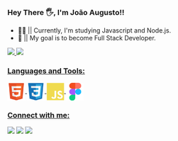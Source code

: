 ### Hey There 🖐️, I'm João Augusto!!
- 👨‍💻 || Currently, I'm studying Javascript and Node.js.
- 🎯 || My goal is to become Full Stack Developer.

<div align="left">
  <a href="https://github.com/augustodevjs">
  <img height="180em" src="https://github-readme-stats.vercel.app/api?username=augustodevjs&show_icons=true&theme=github_dark&include_all_commits=true&count_private=true"/>
    <img height="180em" src="https://github-readme-stats.vercel.app/api/top-langs/?username=augustodevjs&layout=compact&langs_count=7&theme=github_dark"/>
</div>
  
  ### Languages and Tools:
<div style="display: inline_block">
  <img align="center" alt="augusto-HTML" height="40" width="40" src="https://raw.githubusercontent.com/devicons/devicon/master/icons/html5/html5-original.svg">
  <img align="center" alt="augusto-CSS" height="40" width="40" src="https://raw.githubusercontent.com/devicons/devicon/master/icons/css3/css3-original.svg">
  <img align="center" alt="augusto-Js" height="40" width="40" src="https://raw.githubusercontent.com/devicons/devicon/master/icons/javascript/javascript-plain.svg">
  <img align="center" alt="augusto-Figma" height="40" width="40" src="https://raw.githubusercontent.com/devicons/devicon/master/icons/figma/figma-original.svg">
</div>
  
   ### Connect with me:

 <div> 
  <a href="https://www.instagram.com/joao_augusto_001/" target="_blank"><img src="https://img.shields.io/badge/-Instagram-%23E4405F?style=for-the-badge&logo=instagram&logoColor=white" target="_blank"></a>
   <a href="https://www.linkedin.com/in/jo%C3%A3o-augusto-383b3b21a/" target="_blank"><img src="https://img.shields.io/badge/-LinkedIn-%230077B5?style=for-the-badge&logo=linkedin&logoColor=white" target="_blank"></a>
  <a href = "mailto:joaoaugustojob99@gmail.com"><img src="https://img.shields.io/badge/-Gmail-%23333?style=for-the-badge&logo=gmail&logoColor=white" target="_blank"></a>
   <p align="left">
</p>
</div>



